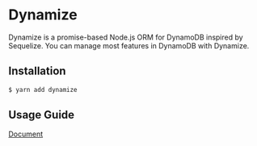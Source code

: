 # Dynamize

Dynamize is a promise-based Node.js ORM for DynamoDB inspired by Sequelize. You can manage most features in DynamoDB with Dynamize.

## Installation

```bash
$ yarn add dynamize
```

## Usage Guide

[Document](doc/README.md)